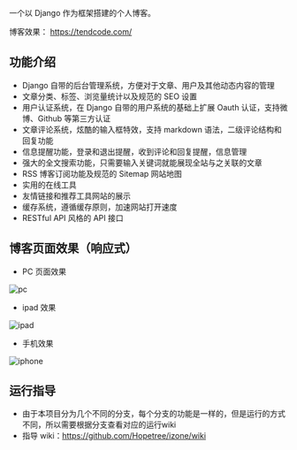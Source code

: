 一个以 Django 作为框架搭建的个人博客。

博客效果： https://tendcode.com/

## 功能介绍
- Django 自带的后台管理系统，方便对于文章、用户及其他动态内容的管理
- 文章分类、标签、浏览量统计以及规范的 SEO 设置
- 用户认证系统，在 Django 自带的用户系统的基础上扩展 Oauth 认证，支持微博、Github 等第三方认证
- 文章评论系统，炫酷的输入框特效，支持 markdown 语法，二级评论结构和回复功能
- 信息提醒功能，登录和退出提醒，收到评论和回复提醒，信息管理
- 强大的全文搜索功能，只需要输入关键词就能展现全站与之关联的文章
- RSS 博客订阅功能及规范的 Sitemap 网站地图
- 实用的在线工具
- 友情链接和推荐工具网站的展示
- 缓存系统，遵循缓存原则，加速网站打开速度
- RESTful API 风格的 API 接口

## 博客页面效果（响应式）
- PC 页面效果

![pc](https://user-images.githubusercontent.com/30201215/60588842-93321b80-9dca-11e9-93f2-50e34b2c4b3f.jpg)

- ipad 效果

![ipad](https://user-images.githubusercontent.com/30201215/60588800-7e558800-9dca-11e9-8beb-5d2dcf01b869.jpg)

- 手机效果

![iphone](https://user-images.githubusercontent.com/30201215/60588832-8e6d6780-9dca-11e9-84fa-f1d71510c81e.jpg)

## 运行指导
- 由于本项目分为几个不同的分支，每个分支的功能是一样的，但是运行的方式不同，所以需要根据分支查看对应的运行wiki
- 指导 wiki：https://github.com/Hopetree/izone/wiki
